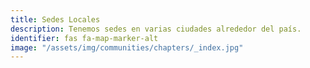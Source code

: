 ```yaml
---
title: Sedes Locales
description: Tenemos sedes en varias ciudades alrededor del país.
identifier: fas fa-map-marker-alt
image: "/assets/img/communities/chapters/_index.jpg"
---
```

